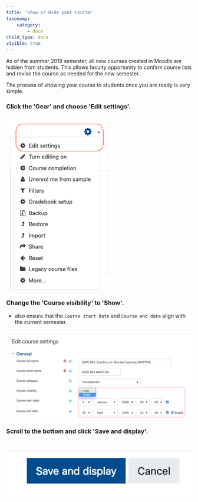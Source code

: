 ```yaml
---
title: 'Show or Hide your Course'
taxonomy:
    category:
        - docs
child_type: docs
visible: true
---
```


As of the summer 2019 semester, all new courses created in Moodle are hidden from students. This allows faculty opportunity to confirm course lists and revise the course as needed for the new semester.

The process of showing your course to students once you are ready is very simple.

### Click the 'Gear' and choose 'Edit settings'.

![](show-hide-1.png)

### Change the 'Course visibility' to 'Show'.
- also ensure that the `Course start date` and `Course end date` align with the current semester.

![](show-hide-2.png)

### Scroll to the bottom and click 'Save and display'.

![](show-hide-3.png)
